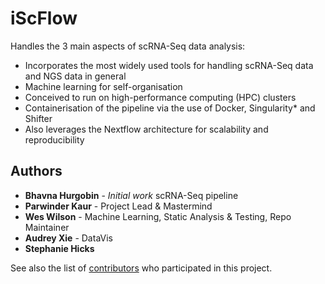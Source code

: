 # iScFlow

Handles the 3 main aspects of scRNA-Seq data analysis:
* Incorporates the most widely used tools for handling scRNA-Seq
data and NGS data in general
* Machine learning for self-organisation
* Conceived to run on high-performance computing (HPC) clusters
* Containerisation of the pipeline via the use of Docker,
Singularity* and Shifter
* Also leverages the Nextflow architecture for scalability and
reproducibility 



## Authors

* **Bhavna Hurgobin** - *Initial work* scRNA-Seq pipeline
* **Parwinder Kaur** - Project Lead & Mastermind
* **Wes Wilson** - Machine Learning, Static Analysis & Testing, Repo Maintainer
* **Audrey Xie** - DataVis
* **Stephanie	Hicks**

See also the list of [contributors](https://github.com/iScFlow/iScFlow/graphs/contributors) who participated in this project.
